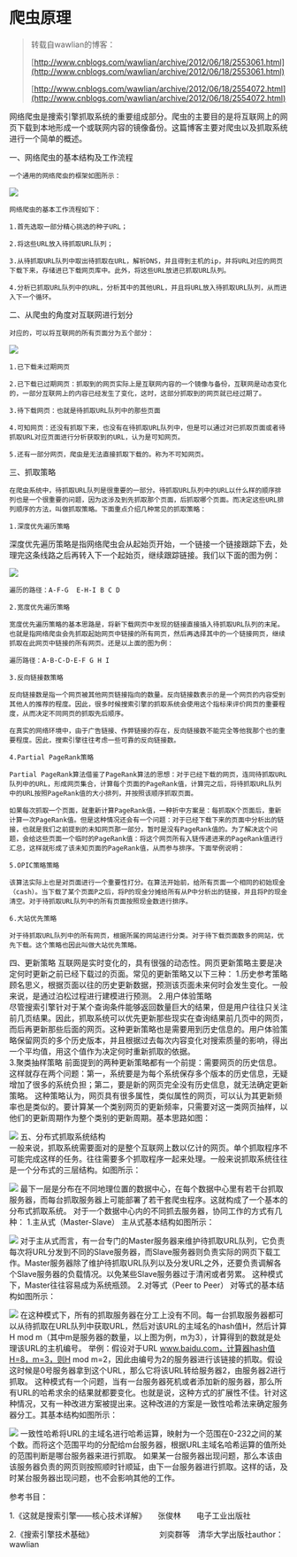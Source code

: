 # 爬虫原理

> 转载自wawlian的博客：
>
> [http://www.cnblogs.com/wawlian/archive/2012/06/18/2553061.html](http://www.cnblogs.com/wawlian/archive/2012/06/18/2553061.html)
>
> [http://www.cnblogs.com/wawlian/archive/2012/06/18/2554072.html](http://www.cnblogs.com/wawlian/archive/2012/06/18/2554072.html)

网络爬虫是捜索引擎抓取系统的重要组成部分。爬虫的主要目的是将互联网上的网页下载到本地形成一个或联网内容的镜像备份。这篇博客主要对爬虫以及抓取系统进行一个简单的概述。

一、网络爬虫的基本结构及工作流程

    一个通用的网络爬虫的框架如图所示：

![](https://pic002.cnblogs.com/images/2012/51347/2012061802175319.png)

    网络爬虫的基本工作流程如下：

    1.首先选取一部分精心挑选的种子URL；

    2.将这些URL放入待抓取URL队列；

    3.从待抓取URL队列中取出待抓取在URL，解析DNS，并且得到主机的ip，并将URL对应的网页下载下来，存储进已下载网页库中。此外，将这些URL放进已抓取URL队列。

    4.分析已抓取URL队列中的URL，分析其中的其他URL，并且将URL放入待抓取URL队列，从而进入下一个循环。

二、从爬虫的角度对互联网进行划分

    对应的，可以将互联网的所有页面分为五个部分：

![](https://pic002.cnblogs.com/images/2012/51347/2012061802181363.png)

    1.已下载未过期网页

    2.已下载已过期网页：抓取到的网页实际上是互联网内容的一个镜像与备份，互联网是动态变化的，一部分互联网上的内容已经发生了变化，这时，这部分抓取到的网页就已经过期了。

    3.待下载网页：也就是待抓取URL队列中的那些页面

    4.可知网页：还没有抓取下来，也没有在待抓取URL队列中，但是可以通过对已抓取页面或者待抓取URL对应页面进行分析获取到的URL，认为是可知网页。

    5.还有一部分网页，爬虫是无法直接抓取下载的。称为不可知网页。

三、抓取策略

    在爬虫系统中，待抓取URL队列是很重要的一部分。待抓取URL队列中的URL以什么样的顺序排列也是一个很重要的问题，因为这涉及到先抓取那个页面，后抓取哪个页面。而决定这些URL排列顺序的方法，叫做抓取策略。下面重点介绍几种常见的抓取策略：

    1.深度优先遍历策略

深度优先遍历策略是指网络爬虫会从起始页开始，一个链接一个链接跟踪下去，处理完这条线路之后再转入下一个起始页，继续跟踪链接。我们以下面的图为例：

![](https://pic002.cnblogs.com/images/2012/51347/2012061802182688.png)

    遍历的路径：A-F-G  E-H-I B C D

    2.宽度优先遍历策略

    宽度优先遍历策略的基本思路是，将新下载网页中发现的链接直接插入待抓取URL队列的末尾。也就是指网络爬虫会先抓取起始网页中链接的所有网页，然后再选择其中的一个链接网页，继续抓取在此网页中链接的所有网页。还是以上面的图为例：

    遍历路径：A-B-C-D-E-F G H I

    3.反向链接数策略

    反向链接数是指一个网页被其他网页链接指向的数量。反向链接数表示的是一个网页的内容受到其他人的推荐的程度。因此，很多时候搜索引擎的抓取系统会使用这个指标来评价网页的重要程度，从而决定不同网页的抓取先后顺序。

    在真实的网络环境中，由于广告链接、作弊链接的存在，反向链接数不能完全等他我那个也的重要程度。因此，搜索引擎往往考虑一些可靠的反向链接数。

    4.Partial PageRank策略

    Partial PageRank算法借鉴了PageRank算法的思想：对于已经下载的网页，连同待抓取URL队列中的URL，形成网页集合，计算每个页面的PageRank值，计算完之后，将待抓取URL队列中的URL按照PageRank值的大小排列，并按照该顺序抓取页面。

    如果每次抓取一个页面，就重新计算PageRank值，一种折中方案是：每抓取K个页面后，重新计算一次PageRank值。但是这种情况还会有一个问题：对于已经下载下来的页面中分析出的链接，也就是我们之前提到的未知网页那一部分，暂时是没有PageRank值的。为了解决这个问题，会给这些页面一个临时的PageRank值：将这个网页所有入链传递进来的PageRank值进行汇总，这样就形成了该未知页面的PageRank值，从而参与排序。下面举例说明：

    5.OPIC策略策略

    该算法实际上也是对页面进行一个重要性打分。在算法开始前，给所有页面一个相同的初始现金（cash）。当下载了某个页面P之后，将P的现金分摊给所有从P中分析出的链接，并且将P的现金清空。对于待抓取URL队列中的所有页面按照现金数进行排序。

    6.大站优先策略

    对于待抓取URL队列中的所有网页，根据所属的网站进行分类。对于待下载页面数多的网站，优先下载。这个策略也因此叫做大站优先策略。 

四、更新策略    互联网是实时变化的，具有很强的动态性。网页更新策略主要是决定何时更新之前已经下载过的页面。常见的更新策略又以下三种：    1.历史参考策略    顾名思义，根据页面以往的历史更新数据，预测该页面未来何时会发生变化。一般来说，是通过泊松过程进行建模进行预测。    2.用户体验策略  
    尽管搜索引擎针对于某个查询条件能够返回数量巨大的结果，但是用户往往只关注前几页结果。因此，抓取系统可以优先更新那些现实在查询结果前几页中的网页，而后再更新那些后面的网页。这种更新策略也是需要用到历史信息的。用户体验策略保留网页的多个历史版本，并且根据过去每次内容变化对搜索质量的影响，得出一个平均值，用这个值作为决定何时重新抓取的依据。  
    3.聚类抽样策略    前面提到的两种更新策略都有一个前提：需要网页的历史信息。这样就存在两个问题：第一，系统要是为每个系统保存多个版本的历史信息，无疑增加了很多的系统负担；第二，要是新的网页完全没有历史信息，就无法确定更新策略。    这种策略认为，网页具有很多属性，类似属性的网页，可以认为其更新频率也是类似的。要计算某一个类别网页的更新频率，只需要对这一类网页抽样，以他们的更新周期作为整个类别的更新周期。基本思路如图：

![](https://pic002.cnblogs.com/images/2012/51347/2012061822045073.png)        五、分布式抓取系统结构  
    一般来说，抓取系统需要面对的是整个互联网上数以亿计的网页。单个抓取程序不可能完成这样的任务。往往需要多个抓取程序一起来处理。一般来说抓取系统往往是一个分布式的三层结构。如图所示：

![](https://pic002.cnblogs.com/images/2012/51347/2012061822055037.png)    最下一层是分布在不同地理位置的数据中心，在每个数据中心里有若干台抓取服务器，而每台抓取服务器上可能部署了若干套爬虫程序。这就构成了一个基本的分布式抓取系统。    对于一个数据中心内的不同抓去服务器，协同工作的方式有几种：    1.主从式（Master-Slave）    主从式基本结构如图所示：

![](https://pic002.cnblogs.com/images/2012/51347/2012061822061880.png)    对于主从式而言，有一台专门的Master服务器来维护待抓取URL队列，它负责每次将URL分发到不同的Slave服务器，而Slave服务器则负责实际的网页下载工作。Master服务器除了维护待抓取URL队列以及分发URL之外，还要负责调解各个Slave服务器的负载情况。以免某些Slave服务器过于清闲或者劳累。    这种模式下，Master往往容易成为系统瓶颈。    2.对等式（Peer to Peer）    对等式的基本结构如图所示：

![](https://pic002.cnblogs.com/images/2012/51347/2012061822064864.png)    在这种模式下，所有的抓取服务器在分工上没有不同。每一台抓取服务器都可以从待抓取在URL队列中获取URL，然后对该URL的主域名的hash值H，然后计算H mod m（其中m是服务器的数量，以上图为例，m为3），计算得到的数就是处理该URL的主机编号。    举例：假设对于URL www.baidu.com，计算器hash值H=8，m=3，则H mod m=2，因此由编号为2的服务器进行该链接的抓取。假设这时候是0号服务器拿到这个URL，那么它将该URL转给服务器2，由服务器2进行抓取。    这种模式有一个问题，当有一台服务器死机或者添加新的服务器，那么所有URL的哈希求余的结果就都要变化。也就是说，这种方式的扩展性不佳。针对这种情况，又有一种改进方案被提出来。这种改进的方案是一致性哈希法来确定服务器分工。其基本结构如图所示：

![](https://pic002.cnblogs.com/images/2012/51347/2012061822071171.png)    一致性哈希将URL的主域名进行哈希运算，映射为一个范围在0-232之间的某个数。而将这个范围平均的分配给m台服务器，根据URL主域名哈希运算的值所处的范围判断是哪台服务器来进行抓取。    如果某一台服务器出现问题，那么本该由该服务器负责的网页则按照顺时针顺延，由下一台服务器进行抓取。这样的话，及时某台服务器出现问题，也不会影响其他的工作。 

参考书目：

1.《这就是搜索引擎——核心技术详解》　　张俊林　　电子工业出版社

2.《搜索引擎技术基础》　　　　　　　　　刘奕群等　清华大学出版社author：wawlian

